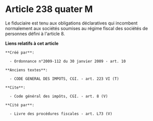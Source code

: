 # Article 238 quater M

Le fiduciaire est tenu aux obligations déclaratives qui incombent normalement aux sociétés soumises au régime fiscal des
sociétés de personnes défini à l'article 8.

**Liens relatifs à cet article**

	**Créé par**:

	  - Ordonnance n°2009-112 du 30 janvier 2009 - art. 10

	**Anciens textes**:

	  - CODE GENERAL DES IMPOTS, CGI. - art. 223 VI (T)

	**Cite**:

	  - Code général des impôts, CGI. - art. 8 (V)

	**Cité par**:

	  - Livre des procédures fiscales - art. L73 (V)
